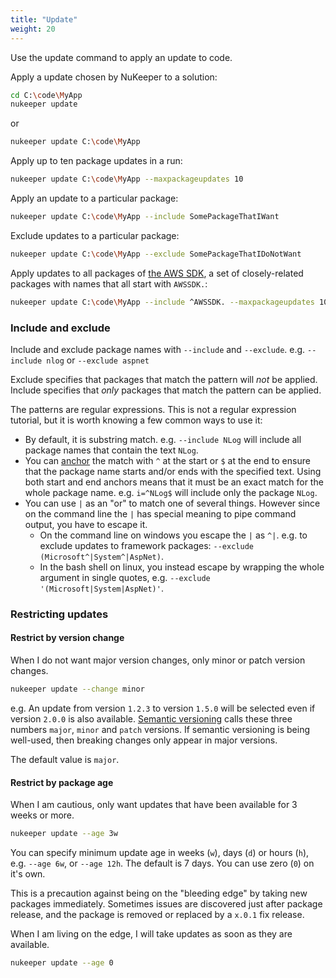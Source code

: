 ```yaml
---
title: "Update"
weight: 20
---
```


Use the update command to apply an update to code.

Apply a update chosen by NuKeeper to a solution:

```sh
cd C:\code\MyApp
nukeeper update
```

or

```sh
nukeeper update C:\code\MyApp
```

Apply up to ten package updates in a run:

```sh
nukeeper update C:\code\MyApp --maxpackageupdates 10
```

Apply an update to a particular package:

```sh
nukeeper update C:\code\MyApp --include SomePackageThatIWant
```

Exclude updates to a particular package:

```sh
nukeeper update C:\code\MyApp --exclude SomePackageThatIDoNotWant
```

Apply updates to all packages of [the AWS SDK](https://aws.amazon.com/sdk-for-net/), a set of closely-related packages with names that all start with `AWSSDK.`:

```sh
nukeeper update C:\code\MyApp --include ^AWSSDK. --maxpackageupdates 100
```

### Include and exclude

Include and exclude package names with `--include` and `--exclude`.
e.g. `--include nlog` or `--exclude aspnet`

Exclude specifies that packages that match the pattern will _not_ be applied. Include specifies that _only_ packages that match the pattern can be applied.

The patterns are regular expressions. This is not a regular expression tutorial, but it is worth knowing a few common ways to use it:

* By default, it is substring match. e.g. `--include NLog` will include all package names that contain the text `NLog`.
* You can [anchor](https://docs.microsoft.com/en-us/dotnet/standard/base-types/anchors-in-regular-expressions) the match with `^` at the start or `$` at the end to ensure that the package name starts and/or ends with the specified text. Using both start and end anchors means that it must be an exact match for the whole package name. e.g. `i=^NLog$` will include only the package `NLog`.
* You can use `|` as an "or" to match one of several things. However since on the command line the `|` has special meaning to pipe command output, you have to escape it.
  * On the command line on windows you escape the `|`  as `^|`. e.g.  to exclude updates to framework packages: `--exclude (Microsoft^|System^|AspNet)`.
  * In the bash shell on linux, you instead escape by wrapping the whole argument in single quotes, e.g.   `--exclude '(Microsoft|System|AspNet)'`.

### Restricting updates

#### Restrict by version change

When I do not want major version changes, only minor or patch version changes.

```sh
nukeeper update --change minor
```

e.g. An update from version `1.2.3` to version `1.5.0` will be selected even if version `2.0.0` is also available. [Semantic versioning](https://semver.org/ "Semantic Versioning documentation") calls these three numbers `major`, `minor` and `patch` versions. If semantic versioning is being well-used, then breaking changes only appear in major versions.

The default value is `major`.

#### Restrict by package age

When I am cautious, only want updates that have been available for 3 weeks or more.

```sh
nukeeper update --age 3w
```

You can specify minimum update age in weeks (`w`), days (`d`) or hours (`h`), e.g. `--age 6w`, or `--age 12h`. The default is 7 days. You can use zero (`0`) on it's own.

This is a precaution against being on the "bleeding edge" by taking new packages immediately. Sometimes issues are discovered just after package release, and the package is removed or replaced by a `x.0.1` fix release.

When I am living on the edge, I will take updates as soon as they are available.

```sh
nukeeper update --age 0
```